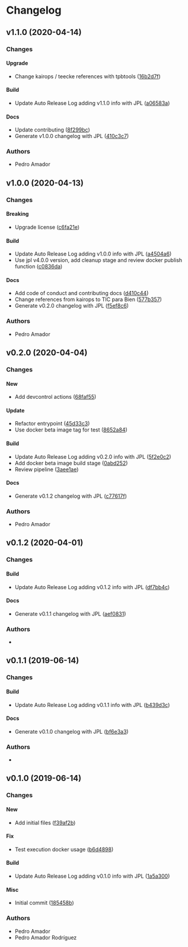 # Changelog

## v1.1.0 (2020-04-14)

### Changes

#### Upgrade

* Change kairops / teecke references with tpbtools ([16b2d7f](https://github.com/tpbtools/dc-mdline/commit/16b2d7f))

#### Build

* Update Auto Release Log adding v1.1.0 info with JPL ([a06583a](https://github.com/tpbtools/dc-mdline/commit/a06583a))

#### Docs

* Update contributing ([8f299bc](https://github.com/tpbtools/dc-mdline/commit/8f299bc))
* Generate v1.0.0 changelog with JPL ([410c3c7](https://github.com/tpbtools/dc-mdline/commit/410c3c7))

### Authors

* Pedro Amador

## v1.0.0 (2020-04-13)

### Changes

#### Breaking

* Upgrade license ([c6fa21e](https://github.com/tpbtools/dc-mdline/commit/c6fa21e))

#### Build

* Update Auto Release Log adding v1.0.0 info with JPL ([a4504a6](https://github.com/tpbtools/dc-mdline/commit/a4504a6))
* Use jpl v4.0.0 version, add cleanup stage and review docker publish function ([c0836da](https://github.com/tpbtools/dc-mdline/commit/c0836da))

#### Docs

* Add code of conduct and contributing docs ([d410c44](https://github.com/tpbtools/dc-mdline/commit/d410c44))
* Change references from kairops to TIC para Bien ([577b357](https://github.com/tpbtools/dc-mdline/commit/577b357))
* Generate v0.2.0 changelog with JPL ([f5ef8c6](https://github.com/tpbtools/dc-mdline/commit/f5ef8c6))

### Authors

* Pedro Amador

## v0.2.0 (2020-04-04)

### Changes

#### New

* Add devcontrol actions ([68faf55](https://github.com/tpbtools/dc-mdline/commit/68faf55))

#### Update

* Refactor entrypoint ([45d33c3](https://github.com/tpbtools/dc-mdline/commit/45d33c3))
* Use docker beta image tag for test ([8652a84](https://github.com/tpbtools/dc-mdline/commit/8652a84))

#### Build

* Update Auto Release Log adding v0.2.0 info with JPL ([5f2e0c2](https://github.com/tpbtools/dc-mdline/commit/5f2e0c2))
* Add docker beta image build stage ([0abd252](https://github.com/tpbtools/dc-mdline/commit/0abd252))
* Review pipeline ([3aee1ae](https://github.com/tpbtools/dc-mdline/commit/3aee1ae))

#### Docs

* Generate v0.1.2 changelog with JPL ([c77617f](https://github.com/tpbtools/dc-mdline/commit/c77617f))

### Authors

* Pedro Amador

## v0.1.2 (2020-04-01)

### Changes

#### Build

* Update Auto Release Log adding v0.1.2 info with JPL ([df7bb4c](https://github.com/tpbtools/dc-mdline/commit/df7bb4c))

#### Docs

* Generate v0.1.1 changelog with JPL ([aef0831](https://github.com/tpbtools/dc-mdline/commit/aef0831))

### Authors

* 

## v0.1.1 (2019-06-14)

### Changes

#### Build

* Update Auto Release Log adding v0.1.1 info with JPL ([b439d3c](https://github.com/tpbtools/dc-mdline/commit/b439d3c))

#### Docs

* Generate v0.1.0 changelog with JPL ([bf6e3a3](https://github.com/tpbtools/dc-mdline/commit/bf6e3a3))

### Authors

* 

## v0.1.0 (2019-06-14)

### Changes

#### New

* Add initial files ([f39af2b](https://github.com/tpbtools/dc-mdline/commit/f39af2b))

#### Fix

* Test execution docker usage ([b6d4898](https://github.com/tpbtools/dc-mdline/commit/b6d4898))

#### Build

* Update Auto Release Log adding v0.1.0 info with JPL ([1a5a300](https://github.com/tpbtools/dc-mdline/commit/1a5a300))

#### Misc

* Initial commit ([185458b](https://github.com/tpbtools/dc-mdline/commit/185458b))

### Authors

* Pedro Amador
* Pedro Amador Rodríguez

